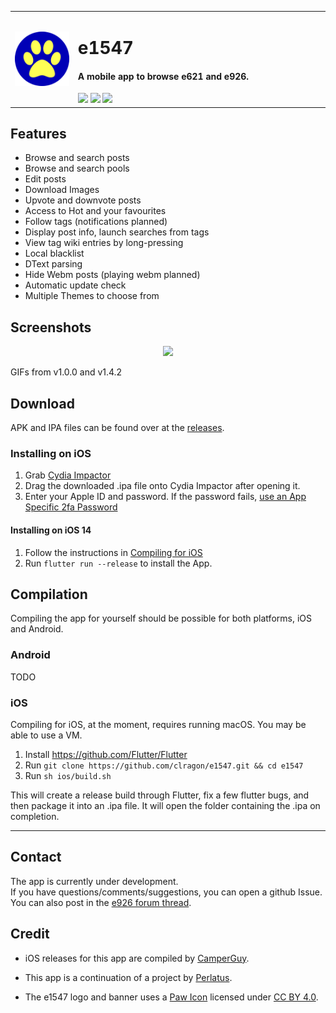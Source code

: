 
<p align="center">
<table style="margin-left:auto;margin-right:auto;">
    <tr>
    <td valign="middle" width="20%">
    <img src="assets/icon/app/paw.png" style="vertical-align:middle;"/>
    </td>
    <td valign="middle">
    <h1>e1547</h1>
    <h4>A mobile app to browse e621 and e926.</h4>
    <a href="https://github.com/clragon/e1547/commits/master"><img src="https://badgen.net/github/commits/clragon/e1547"></a>
    <a href="https://github.com/clragon/e1547/commits/master"><img src="https://badgen.net/github/last-commit/clragon/e1547"></a>
    <a href="blob/master/LICENSE"><img src="https://img.shields.io/github/license/clragon/e1547"><a>
    </td>
    </tr>
</table>
</p>


## Features  

- Browse and search posts
- Browse and search pools
- Edit posts
- Download Images
- Upvote and downvote posts
- Access to Hot and your favourites
- Follow tags (notifications planned)
- Display post info, launch searches from tags
- View tag wiki entries by long-pressing 
- Local blacklist
- DText parsing
- Hide Webm posts (playing webm planned)
- Automatic update check
- Multiple Themes to choose from
 

## Screenshots  
  
<p align="center">
  <img src="assets/screenshots/1547.gif" width="45%">
</p>
GIFs from v1.0.0 and v1.4.2

## Download  
  
APK and IPA files can be found over at the [releases](https://github.com/clragon/e1547/releases/latest).  

### Installing on iOS

1. Grab [Cydia Impactor](http://www.cydiaimpactor.com/)
2. Drag the downloaded .ipa file onto Cydia Impactor after opening it. 
3. Enter your Apple ID and password. If the password fails, [use an App Specific 2fa Password](https://support.apple.com/en-us/HT204397#sections)

#### Installing on iOS 14

1. Follow the instructions in [Compiling for iOS](#iOS)
2. Run `flutter run --release` to install the App.

## Compilation

Compiling the app for yourself should be possible for both platforms, iOS and Android.

### Android

TODO

### iOS

Compiling for iOS, at the moment, requires running macOS. You may be able to use a VM.

1. Install https://github.com/Flutter/Flutter
2. Run `git clone https://github.com/clragon/e1547.git && cd e1547`
3. Run `sh ios/build.sh`

This will create a release build through Flutter, fix a few flutter bugs, and then package it into an .ipa file. It will open the folder containing the .ipa on completion.

---

## Contact
The app is currently under development.  
If you have questions/comments/suggestions, you can open a github Issue.  
You can also post in the [e926 forum thread](https://e926.net/forum_topics/25854).  

## Credit
- iOS releases for this app are compiled by [CamperGuy](https://github.com/camperguy).

- This app is a continuation of a project by [Perlatus](https://github.com/perlatus).

- The e1547 logo and banner uses a [Paw Icon](https://fontawesome.com/icons/paw?style=solid) licensed under [CC BY 4.0](https://creativecommons.org/licenses/by/4.0/).
